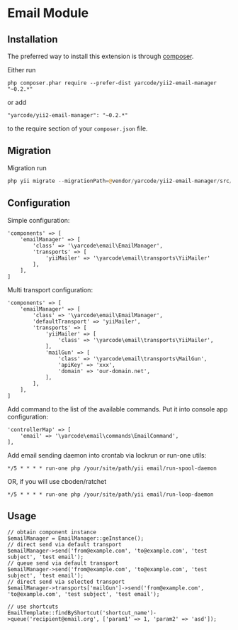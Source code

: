 # Email Module #

## Installation ##

The preferred way to install this extension is through [composer](http://getcomposer.org/download/).

Either run

```
php composer.phar require --prefer-dist yarcode/yii2-email-manager "~0.2.*"
```

or add

```
"yarcode/yii2-email-manager": "~0.2.*"
```

to the require section of your `composer.json` file.

## Migration ##

Migration run

```php
php yii migrate --migrationPath=@vendor/yarcode/yii2-email-manager/src/migrations
```

## Configuration ##

Simple configuration:

    'components' => [
        'emailManager' => [
            'class' => '\yarcode\email\EmailManager',
            'transports' => [
                'yiiMailer' => '\yarcode\email\transports\YiiMailer'
            ],
        ],
    ]

Multi transport configuration:

    'components' => [
        'emailManager' => [
            'class' => '\yarcode\email\EmailManager',
            'defaultTransport' => 'yiiMailer',
            'transports' => [
                'yiiMailer' => [
                    'class' => '\yarcode\email\transports\YiiMailer',
                ],
                'mailGun' => [
                    'class' => '\yarcode\email\transports\MailGun',
                    'apiKey' => 'xxx',
                    'domain' => 'our-domain.net',
                ],
            ],
        ],
    ]

Add command to the list of the available commands. Put it into console app configuration:

    'controllerMap' => [
        'email' => '\yarcode\email\commands\EmailCommand',
    ],

Add email sending daemon into crontab via lockrun or run-one utils:

    */5 * * * * run-one php /your/site/path/yii email/run-spool-daemon

OR, if you will use cboden/ratchet

    */5 * * * * run-one php /your/site/path/yii email/run-loop-daemon

## Usage ##

    // obtain component instance
    $emailManager = EmailManager::geInstance();
    // direct send via default transport
    $emailManager->send('from@example.com', 'to@example.com', 'test subject', 'test email');
    // queue send via default transport
    $emailManager->send('from@example.com', 'to@example.com', 'test subject', 'test email');
    // direct send via selected transport
    $emailManager->transports['mailGun']->send('from@example.com', 'to@example.com', 'test subject', 'test email');
    
    // use shortcuts
    EmailTemplate::findByShortcut('shortcut_name')->queue('recipient@email.org', ['param1' => 1, 'param2' => 'asd']);

